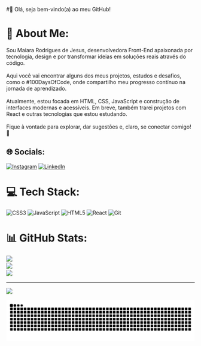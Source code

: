 
#👋 Olá, seja bem-vindo(a) ao meu GitHub!

# 💫 About Me:
Sou Maiara Rodrigues de Jesus, desenvolvedora Front-End apaixonada por tecnologia, design e por transformar ideias em soluções reais através do código.<br><br>Aqui você vai encontrar alguns dos meus projetos, estudos e desafios, como o #100DaysOfCode, onde compartilho meu progresso contínuo na jornada de aprendizado.<br><br>Atualmente, estou focada em HTML, CSS, JavaScript e construção de interfaces modernas e acessíveis. Em breve, também trarei projetos com React e outras tecnologias que estou estudando.<br><br>Fique à vontade para explorar, dar sugestões e, claro, se conectar comigo! 🚀


## 🌐 Socials:
[![Instagram](https://img.shields.io/badge/Instagram-%23E4405F.svg?logo=Instagram&logoColor=white)](https://instagram.com/maiara_rodriguesj) [![LinkedIn](https://img.shields.io/badge/LinkedIn-%230077B5.svg?logo=linkedin&logoColor=white)](https://linkedin.com/in/https://www.linkedin.com/in/maiararodriguesj/) 

# 💻 Tech Stack:
![CSS3](https://img.shields.io/badge/css3-%231572B6.svg?style=for-the-badge&logo=css3&logoColor=white) ![JavaScript](https://img.shields.io/badge/javascript-%23323330.svg?style=for-the-badge&logo=javascript&logoColor=%23F7DF1E) ![HTML5](https://img.shields.io/badge/html5-%23E34F26.svg?style=for-the-badge&logo=html5&logoColor=white) ![React](https://img.shields.io/badge/react-%2320232a.svg?style=for-the-badge&logo=react&logoColor=%2361DAFB) ![Git](https://img.shields.io/badge/git-%23F05033.svg?style=for-the-badge&logo=git&logoColor=white)
# 📊 GitHub Stats:
![](https://github-readme-stats.vercel.app/api?username=maia-ra&theme=rose&hide_border=true&include_all_commits=false&count_private=true)<br/>
![](https://nirzak-streak-stats.vercel.app/?user=maia-ra&theme=rose&hide_border=true)<br/>
![](https://github-readme-stats.vercel.app/api/top-langs/?username=maia-ra&theme=rose&hide_border=true&include_all_commits=false&count_private=true&layout=compact)

---
[![](https://visitcount.itsvg.in/api?id=maia-ra&icon=0&color=0)](https://visitcount.itsvg.in)

<!-- Proudly created with GPRM ( https://gprm.itsvg.in ) -->

<picture align="center">
  <source media="(prefers-color-scheme: dark)" srcset="https://raw.githubusercontent.com/maia-ra/maia-ra/output/github-contribution-grid-snake-dark.svg">
  <source media="(prefers-color-scheme: light)" srcset="https://raw.githubusercontent.com/maia-ra/maia-ra/output/github-contribution-grid-snake-dark.svg">
  <img align="center" alt="github contribution grid snake animation" src="https://raw.githubusercontent.com/maia-ra/maia-ra/output/github-contribution-grid-snake.svg">
</picture>
